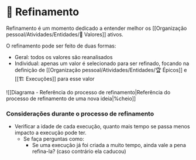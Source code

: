 # 🔬 Refinamento

Refinamento é um momento dedicado a entender melhor os [[Organização pessoal/Atividades/Entidades/🌟 Valores]] ativos.

O refinamento pode ser feito de duas formas:

- Geral: todos os valores são reanalisados
- Individual: apenas um valor é selecionado para ser refinado, focando na definição de [[Organização pessoal/Atividades/Entidades/🏆 Épicos]] e [[🏗️ Execuções]] para esse valor


![[Diagrama - Referência do processo de refinamento|Referência do processo de refinamento de uma nova ideia|%cheio]]

### Considerações durante o processo de refinamento

- Verificar a idade de cada execução, quanto mais tempo se passa menos impacto a execução pode ter.
	- Se faça perguntas como:
		- Se uma execução já foi criada a muito tempo, ainda vale a pena refina-la? (caso contrário ela caducou)